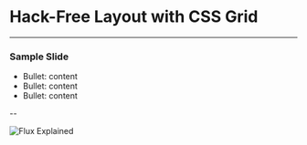 # Hack-Free Layout with CSS Grid

---

### Sample Slide
- Bullet: content
- Bullet: content
- Bullet: content

--

![Flux Explained](https://facebook.github.io/flux/img/flux-simple-f8-diagram-explained-1300w.png)